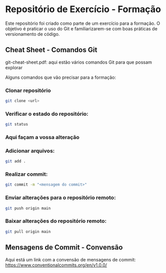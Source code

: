 # Repositório de Exercício - Formação

Este repositório foi criado como parte de um exercício para a formação. O objetivo é praticar o uso do Git e familiarizarem-se com boas práticas de versionamento de código.

## Cheat Sheet - Comandos Git

git-cheat-sheet.pdf: aqui estão vários comandos Git para que possam explorar

Alguns comandos que vão precisar para a formação:

### Clonar repositório
```bash
git clone <url>
```

### Verificar o estado do repositório: 
```bash
git status
```

### Aqui façam a vossa alteração

### Adicionar arquivos: 
```bash
git add .
```

### Realizar commit: 
```bash
git commit -m "<mensagem do commit>"
```

### Enviar alterações para o repositório remoto: 
```bash
git push origin main
```

### Baixar alterações do repositório remoto: 
```bash
git pull origin main
```

## Mensagens de Commit - Convensão

Aqui está um link com a convensão de mensagens de commit: https://www.conventionalcommits.org/en/v1.0.0/

